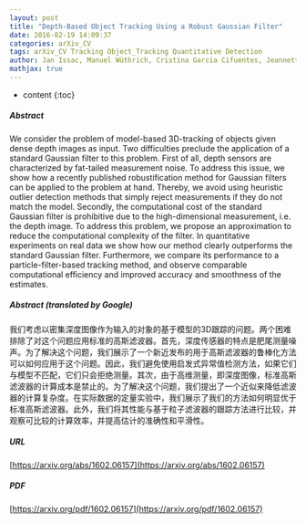 ```yaml
---
layout: post
title: "Depth-Based Object Tracking Using a Robust Gaussian Filter"
date: 2016-02-19 14:09:37
categories: arXiv_CV
tags: arXiv_CV Tracking Object_Tracking Quantitative Detection
author: Jan Issac, Manuel Wüthrich, Cristina Garcia Cifuentes, Jeannette Bohg, Sebastian Trimpe, Stefan Schaal
mathjax: true
---
```


* content
{:toc}

##### Abstract
We consider the problem of model-based 3D-tracking of objects given dense depth images as input. Two difficulties preclude the application of a standard Gaussian filter to this problem. First of all, depth sensors are characterized by fat-tailed measurement noise. To address this issue, we show how a recently published robustification method for Gaussian filters can be applied to the problem at hand. Thereby, we avoid using heuristic outlier detection methods that simply reject measurements if they do not match the model. Secondly, the computational cost of the standard Gaussian filter is prohibitive due to the high-dimensional measurement, i.e. the depth image. To address this problem, we propose an approximation to reduce the computational complexity of the filter. In quantitative experiments on real data we show how our method clearly outperforms the standard Gaussian filter. Furthermore, we compare its performance to a particle-filter-based tracking method, and observe comparable computational efficiency and improved accuracy and smoothness of the estimates.

##### Abstract (translated by Google)
我们考虑以密集深度图像作为输入的对象的基于模型的3D跟踪的问题。两个困难排除了对这个问题应用标准的高斯滤波器。首先，深度传感器的特点是肥尾测量噪声。为了解决这个问题，我们展示了一个新近发布的用于高斯滤波器的鲁棒化方法可以如何应用于这个问题。因此，我们避免使用启发式异常值检测方法，如果它们与模型不匹配，它们只会拒绝测量。其次，由于高维测量，即深度图像，标准高斯滤波器的计算成本是禁止的。为了解决这个问题，我们提出了一个近似来降低滤波器的计算复杂度。在实际数据的定量实验中，我们展示了我们的方法如何明显优于标准高斯滤波器。此外，我们将其性能与基于粒子滤波器的跟踪方法进行比较，并观察可比较的计算效率，并提高估计的准确性和平滑性。

##### URL
[https://arxiv.org/abs/1602.06157](https://arxiv.org/abs/1602.06157)

##### PDF
[https://arxiv.org/pdf/1602.06157](https://arxiv.org/pdf/1602.06157)

